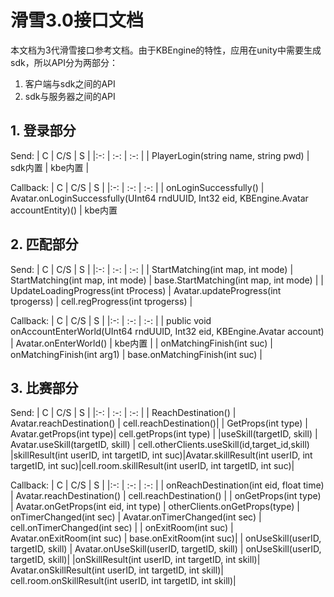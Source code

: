 # 滑雪3.0接口文档
本文档为3代滑雪接口参考文档。由于KBEngine的特性，应用在unity中需要生成sdk，所以API分为两部分：
1. 客户端与sdk之间的API
2. sdk与服务器之间的API

## 1. 登录部分

Send:
| C | C/S | S |
|:-: | :-: | :-: |
| PlayerLogin(string name, string pwd) | sdk内置 | kbe内置 |

Callback:
| C | C/S | S |
|:-: | :-: | :-: |
| onLoginSuccessfully() | Avatar.onLoginSuccessfully(UInt64 rndUUID, Int32 eid, KBEngine.Avatar accountEntity)() | kbe内置

## 2. 匹配部分

Send:
| C | C/S | S |
|:-: | :-: | :-: |
| StartMatching(int map, int mode) | StartMatching(int map, int mode) | base.StartMatching(int map, int mode) |
| UpdateLoadingProgress(int tProcess) | Avatar.updateProgress(int tprogerss) | cell.regProgress(int tprogerss) |

Callback:
| C | C/S | S |
|:-: | :-: | :-: |
| public void onAccountEnterWorld(UInt64 rndUUID, Int32 eid, KBEngine.Avatar account) | Avatar.onEnterWorld() | kbe内置 |
| onMatchingFinish(int suc) | onMatchingFinish(int arg1) | base.onMatchingFinish(int suc) |

## 3. 比赛部分

Send:
| C | C/S | S |
|:-: | :-: | :-: |
| ReachDestination() | Avatar.reachDestination() | cell.reachDestination()|
| GetProps(int type) | Avatar.getProps(int type)| cell.getProps(int type) |
|useSkill(targetID, skill) | Avatar.useSkill(targetID, skill) | cell.otherClients.useSkill(id,target_id,skill)
|skillResult(int userID, int targetID, int suc)|Avatar.skillResult(int userID, int targetID, int suc)|cell.room.skillResult(int userID, int targetID, int suc)|

Callback:
| C | C/S | S |
|:-: | :-: | :-: |
| onReachDestination(int eid, float time) | Avatar.reachDestination() | cell.reachDestination() |
| onGetProps(int type) | Avatar.onGetProps(int eid, int type) | otherClients.onGetProps(type)
| onTimerChanged(int sec) | Avatar.onTimerChanged(int sec) | cell.onTimerChanged(int sec) |
| onExitRoom(int suc) | Avatar.onExitRoom(int suc) | base.onExitRoom(int suc)|
| onUseSkill(userID, targetID, skill) | Avatar.onUseSkill(userID, targetID, skill) | onUseSkill(userID, targetID, skill)|
|onSkillResult(int userID, int targetID, int skill)| Avatar.onSkillResult(int userID, int targetID, int skill)| cell.room.onSkillResult(int userID, int targetID, int skill)|